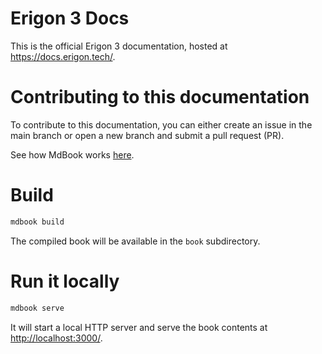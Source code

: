 # Erigon 3 Docs

This is the official Erigon 3 documentation, hosted at <https://docs.erigon.tech/>.


# Contributing to this documentation
To contribute to this documentation, you can either create an issue in the main branch or open a new branch and submit a pull request (PR).

See how MdBook works [here](https://rust-lang.github.io/mdBook/index.html).

# Build

```bash
mdbook build
```

The compiled book will be available in the `book` subdirectory.

# Run it locally

```bash
mdbook serve
```

It will start a local HTTP server and serve the book contents at <http://localhost:3000/>.
